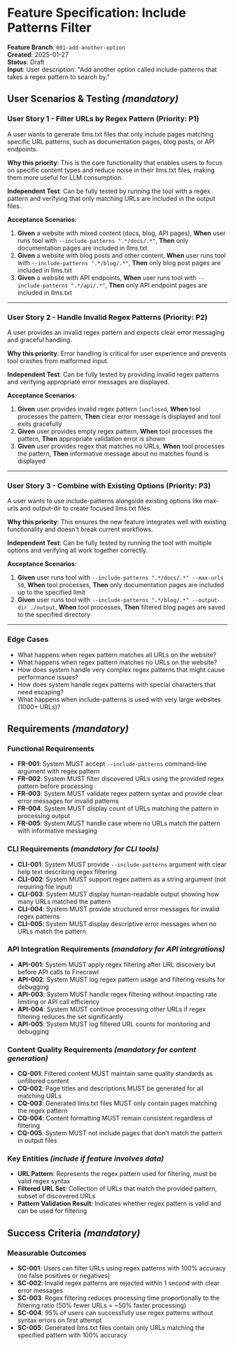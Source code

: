 # Feature Specification: Include Patterns Filter

**Feature Branch**: `001-add-another-option`  
**Created**: 2025-01-27  
**Status**: Draft  
**Input**: User description: "Add another option called include-patterns that takes a regex pattern to search by."

## User Scenarios & Testing *(mandatory)*

### User Story 1 - Filter URLs by Regex Pattern (Priority: P1)

A user wants to generate llms.txt files that only include pages matching specific URL patterns, such as documentation pages, blog posts, or API endpoints.

**Why this priority**: This is the core functionality that enables users to focus on specific content types and reduce noise in their llms.txt files, making them more useful for LLM consumption.

**Independent Test**: Can be fully tested by running the tool with a regex pattern and verifying that only matching URLs are included in the output files.

**Acceptance Scenarios**:

1. **Given** a website with mixed content (docs, blog, API pages), **When** user runs tool with `--include-patterns ".*/docs/.*"`, **Then** only documentation pages are included in llms.txt
2. **Given** a website with blog posts and other content, **When** user runs tool with `--include-patterns ".*/blog/.*"`, **Then** only blog post pages are included in llms.txt
3. **Given** a website with API endpoints, **When** user runs tool with `--include-patterns ".*/api/.*"`, **Then** only API endpoint pages are included in llms.txt

---

### User Story 2 - Handle Invalid Regex Patterns (Priority: P2)

A user provides an invalid regex pattern and expects clear error messaging and graceful handling.

**Why this priority**: Error handling is critical for user experience and prevents tool crashes from malformed input.

**Independent Test**: Can be fully tested by providing invalid regex patterns and verifying appropriate error messages are displayed.

**Acceptance Scenarios**:

1. **Given** user provides invalid regex pattern `[unclosed`, **When** tool processes the pattern, **Then** clear error message is displayed and tool exits gracefully
2. **Given** user provides empty regex pattern, **When** tool processes the pattern, **Then** appropriate validation error is shown
3. **Given** user provides regex that matches no URLs, **When** tool processes the pattern, **Then** informative message about no matches found is displayed

---

### User Story 3 - Combine with Existing Options (Priority: P3)

A user wants to use include-patterns alongside existing options like max-urls and output-dir to create focused llms.txt files.

**Why this priority**: This ensures the new feature integrates well with existing functionality and doesn't break current workflows.

**Independent Test**: Can be fully tested by running the tool with multiple options and verifying all work together correctly.

**Acceptance Scenarios**:

1. **Given** user runs tool with `--include-patterns ".*/docs/.*" --max-urls 50`, **When** tool processes, **Then** only documentation pages are included up to the specified limit
2. **Given** user runs tool with `--include-patterns ".*/blog/.*" --output-dir ./output`, **When** tool processes, **Then** filtered blog pages are saved to the specified directory

---

### Edge Cases

- What happens when regex pattern matches all URLs on the website?
- What happens when regex pattern matches no URLs on the website?
- How does system handle very complex regex patterns that might cause performance issues?
- How does system handle regex patterns with special characters that need escaping?
- What happens when include-patterns is used with very large websites (1000+ URLs)?

## Requirements *(mandatory)*

### Functional Requirements

- **FR-001**: System MUST accept `--include-patterns` command-line argument with regex pattern
- **FR-002**: System MUST filter discovered URLs using the provided regex pattern before processing
- **FR-003**: System MUST validate regex pattern syntax and provide clear error messages for invalid patterns
- **FR-004**: System MUST display count of URLs matching the pattern in processing output
- **FR-005**: System MUST handle case where no URLs match the pattern with informative messaging

### CLI Requirements *(mandatory for CLI tools)*

- **CLI-001**: System MUST provide `--include-patterns` argument with clear help text describing regex filtering
- **CLI-002**: System MUST support regex pattern as a string argument (not requiring file input)
- **CLI-003**: System MUST display human-readable output showing how many URLs matched the pattern
- **CLI-004**: System MUST provide structured error messages for invalid regex patterns
- **CLI-005**: System MUST display descriptive error messages when no URLs match the pattern

### API Integration Requirements *(mandatory for API integrations)*

- **API-001**: System MUST apply regex filtering after URL discovery but before API calls to Firecrawl
- **API-002**: System MUST log regex pattern usage and filtering results for debugging
- **API-003**: System MUST handle regex filtering without impacting rate limiting or API call efficiency
- **API-004**: System MUST continue processing other URLs if regex filtering reduces the set significantly
- **API-005**: System MUST log filtered URL counts for monitoring and debugging

### Content Quality Requirements *(mandatory for content generation)*

- **CQ-001**: Filtered content MUST maintain same quality standards as unfiltered content
- **CQ-002**: Page titles and descriptions MUST be generated for all matching URLs
- **CQ-003**: Generated llms.txt files MUST only contain pages matching the regex pattern
- **CQ-004**: Content formatting MUST remain consistent regardless of filtering
- **CQ-005**: System MUST not include pages that don't match the pattern in output files

### Key Entities *(include if feature involves data)*

- **URL Pattern**: Represents the regex pattern used for filtering, must be valid regex syntax
- **Filtered URL Set**: Collection of URLs that match the provided pattern, subset of discovered URLs
- **Pattern Validation Result**: Indicates whether regex pattern is valid and can be used for filtering

## Success Criteria *(mandatory)*

### Measurable Outcomes

- **SC-001**: Users can filter URLs using regex patterns with 100% accuracy (no false positives or negatives)
- **SC-002**: Invalid regex patterns are rejected within 1 second with clear error messages
- **SC-003**: Regex filtering reduces processing time proportionally to the filtering ratio (50% fewer URLs = ~50% faster processing)
- **SC-004**: 95% of users can successfully use regex patterns without syntax errors on first attempt
- **SC-005**: Generated llms.txt files contain only URLs matching the specified pattern with 100% accuracy